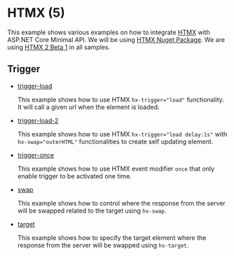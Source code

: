 # HTMX (5)

This example shows various examples on how to integrate [HTMX](https://htmx.org/) with ASP.NET Core Minimal API. We will be using [HTMX Nuget Package](https://www.nuget.org/packages/Htmx). We are using [HTMX 2 Beta 1](https://v2-0v2-0.htmx.org/posts/2024-03-15-htmx-2-0-0-beta1-is-released/) in all samples.

## Trigger

* [trigger-load](trigger-load)

  This example shows how to use HTMX `hx-trigger="load"` functionality. It will call a given url when the element is loaded.

* [trigger-load-2](trigger-load-2)

  This example shows how to use HTMX `hx-trigger="load delay:1s"` with `hx-swap="outerHTML"` functionalities to create self updating element. 

* [trigger-once](trigger-once)

  This example shows how to use HTMX event modifier `once` that only enable trigger to be activated one time. 

* [swap](swap)
  
  This example shows how to control where the response from the server will be swapped related to the target using `hx-swap`.

* [target](target)
  
  This example shows how to specify the target element where the response from the server will be swapped using `hx-target`.